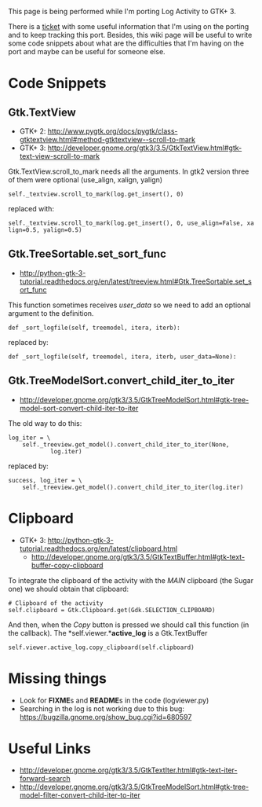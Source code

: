 This page is being performed while I'm porting Log Activity to GTK+ 3.

There is a [ticket](http://bugs.sugarlabs.org/ticket/3761) with some
useful information that I'm using on the porting and to keep tracking
this port. Besides, this wiki page will be useful to write some code
snippets about what are the difficulties that I'm having on the port and
maybe can be useful for someone else.


Code Snippets
=============

Gtk.TextView
------------

-   GTK+ 2:
    <http://www.pygtk.org/docs/pygtk/class-gtktextview.html#method-gtktextview--scroll-to-mark>
-   GTK+ 3:
    <http://developer.gnome.org/gtk3/3.5/GtkTextView.html#gtk-text-view-scroll-to-mark>

Gtk.TextView.scroll\_to\_mark needs all the arguments. In gtk2 version
three of them were optional (use\_align, xalign, yalign)

`self._textview.scroll_to_mark(log.get_insert(), 0)`

replaced with:

`self._textview.scroll_to_mark(log.get_insert(), 0, use_align=False, xalign=0.5, yalign=0.5)`

Gtk.TreeSortable.set\_sort\_func
--------------------------------

-   <http://python-gtk-3-tutorial.readthedocs.org/en/latest/treeview.html#Gtk.TreeSortable.set_sort_func>

This function sometimes receives *user\_data* so we need to add an
optional argument to the definition.

`def _sort_logfile(self, treemodel, itera, iterb):`

replaced by:

`def _sort_logfile(self, treemodel, itera, iterb, user_data=None):`

Gtk.TreeModelSort.convert\_child\_iter\_to\_iter
------------------------------------------------

-   <http://developer.gnome.org/gtk3/3.5/GtkTreeModelSort.html#gtk-tree-model-sort-convert-child-iter-to-iter>

The old way to do this:

`log_iter = \`\
`    self._treeview.get_model().convert_child_iter_to_iter(None,`\
`            log.iter)`

replaced by:

`success, log_iter = \`\
`    self._treeview.get_model().convert_child_iter_to_iter(log.iter)`

Clipboard
=========

-   GTK+ 3:
    <http://python-gtk-3-tutorial.readthedocs.org/en/latest/clipboard.html>
    -   <http://developer.gnome.org/gtk3/3.5/GtkTextBuffer.html#gtk-text-buffer-copy-clipboard>

To integrate the clipboard of the activity with the *MAIN* clipboard
(the Sugar one) we should obtain that clipboard:

`# Clipboard of the activity`\
`self.clipboard = Gtk.Clipboard.get(Gdk.SELECTION_CLIPBOARD)`

And then, when the *Copy* button is pressed we should call this function
(in the callback). The *self.viewer.***active\_log** is a Gtk.TextBuffer

`self.viewer.active_log.copy_clipboard(self.clipboard)`

Missing things
==============

-   Look for **FIXME**s and **README**s in the code (logviewer.py)
-   Searching in the log is not working due to this bug:
    <https://bugzilla.gnome.org/show_bug.cgi?id=680597>

Useful Links
============

-   <http://developer.gnome.org/gtk3/3.5/GtkTextIter.html#gtk-text-iter-forward-search>
-   <http://developer.gnome.org/gtk3/3.5/GtkTreeModelSort.html#gtk-tree-model-filter-convert-child-iter-to-iter>
